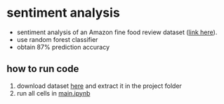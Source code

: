 # sentiment analysis

- sentiment analysis of an Amazon fine food review dataset ([link here](https://www.kaggle.com/datasets/snap/amazon-fine-food-reviews)).
- use random forest classifier
- obtain 87% prediction accuracy

## how to run code
1. download dataset [here](https://www.kaggle.com/datasets/snap/amazon-fine-food-reviews) and extract it in the project folder
2. run all cells in [main.ipynb](./main.ipynb)

